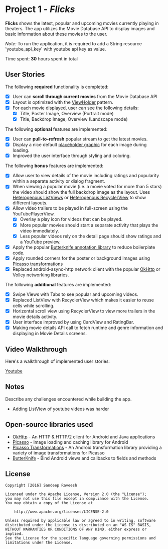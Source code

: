 # Project 1 - *Flicks*

**Flicks** shows the latest, popular and upcoming movies currently playing in theaters. The app utilizes the Movie Database API to display images and basic information about these movies to the user.

*Note:* To run the application, it is required to add a String resource 'youtube_api_key' with youtube api key as value.

Time spent: **30** hours spent in total

## User Stories

The following **required** functionality is completed:

* [x] User can **scroll through current movies** from the Movie Database API
* [x] Layout is optimized with the [ViewHolder](http://guides.codepath.com/android/Using-an-ArrayAdapter-with-ListView#improving-performance-with-the-viewholder-pattern) pattern.
* [x] For each movie displayed, user can see the following details:
  * [x] Title, Poster Image, Overview (Portrait mode)
  * [x] Title, Backdrop Image, Overview (Landscape mode)

The following **optional** features are implemented:

* [x] User can **pull-to-refresh** popular stream to get the latest movies.
* [x] Display a nice default [placeholder graphic](http://guides.codepath.com/android/Displaying-Images-with-the-Picasso-Library#configuring-picasso) for each image during loading.
* [x] Improved the user interface through styling and coloring.

The following **bonus** features are implemented:

* [x] Allow user to view details of the movie including ratings and popularity within a separate activity or dialog fragment.
* [x] When viewing a popular movie (i.e. a movie voted for more than 5 stars) the video should show the full backdrop image as the layout.  Uses [Heterogenous ListViews](http://guides.codepath.com/android/Implementing-a-Heterogenous-ListView) or [Heterogenous RecyclerView](http://guides.codepath.com/android/Heterogenous-Layouts-inside-RecyclerView) to show different layouts.
* [x] Allow video trailers to be played in full-screen using the YouTubePlayerView.
    * [x] Overlay a play icon for videos that can be played.
    * [x] More popular movies should start a separate activity that plays the video immediately.
    * [x] Less popular videos rely on the detail page should show ratings and a YouTube preview.
* [x] Apply the popular [Butterknife annotation library](http://guides.codepath.com/android/Reducing-View-Boilerplate-with-Butterknife) to reduce boilerplate code.
* [x] Apply rounded corners for the poster or background images using [Picasso transformations](https://guides.codepath.com/android/Displaying-Images-with-the-Picasso-Library#other-transformations)
* [x] Replaced android-async-http network client with the popular [OkHttp](http://guides.codepath.com/android/Using-OkHttp) or [Volley](http://guides.codepath.com/android/Networking-with-the-Volley-Library) networking libraries.

The following **additional** features are implemented:

* [x] Swipe Views with Tabs to see popular and upcoming videos.
* [x] Replaced ListView with RecyclerView which makes it easier to reuse cells while scrolling.
* [x] Horizontal scroll view using RecyclerView to view more trailers in the movie details activity.
* [x] User interface improved by using CardView and RatingBar.
* [x] Making movie details API call to fetch runtime and genre information and displaying in Movie Details screens.

## Video Walkthrough

Here's a walkthrough of implemented user stories:

[Youtube](https://www.youtube.com/watch?v=2qjZHIuG5Yc)

## Notes

Describe any challenges encountered while building the app.

- Adding ListView of youtube videos was harder

## Open-source libraries used

- [OkHttp](https://github.com/square/okhttp) - An HTTP & HTTP/2 client for Android and Java applications
- [Picasso](http://square.github.io/picasso/) - Image loading and caching library for Android
- [Picasso Transformations](https://github.com/wasabeef/picasso-transformations) - An Android transformation library providing a variety of image transformations for Picasso
- [ButterKnife](https://github.com/JakeWharton/butterknife) - Bind Android views and callbacks to fields and methods

## License

    Copyright [2016] Sandeep Raveesh

    Licensed under the Apache License, Version 2.0 (the "License");
    you may not use this file except in compliance with the License.
    You may obtain a copy of the License at

        http://www.apache.org/licenses/LICENSE-2.0

    Unless required by applicable law or agreed to in writing, software
    distributed under the License is distributed on an "AS IS" BASIS,
    WITHOUT WARRANTIES OR CONDITIONS OF ANY KIND, either express or implied.
    See the License for the specific language governing permissions and
    limitations under the License.
